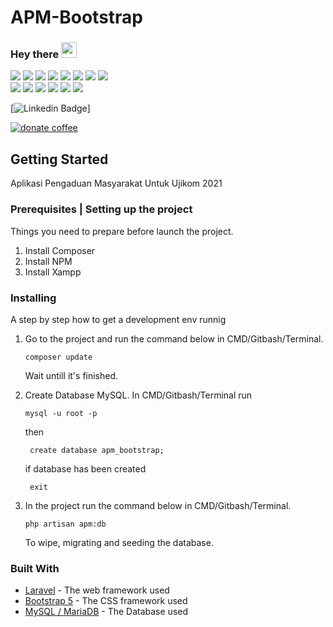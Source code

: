 # APM-Bootstrap
### Hey there <img src="https://media.giphy.com/media/hvRJCLFzcasrR4ia7z/giphy.gif" width="25px">
<p>
    <img src="https://img.shields.io/badge/-Visual%20Studio%20Code-23A9F2?style=flat-square&logo=Visual%20Studio%20Code&logoColor=white"/>
    <img src="https://img.shields.io/badge/-Github-181717?style=flat-square&logo=GitHub&logoColor=white"/>
    <img src="https://img.shields.io/badge/-Git-F44D27?style=flat-square&logo=Git&logoColor=white"/>
    <img src="https://img.shields.io/badge/-NPM-CB3837?style=flat-square&logo=NPM&logoColor=white"/>
    <img src="https://img.shields.io/badge/-Apache-D22128?style=flat-square&logo=Apache&logoColor=white"/>
    <img src="https://img.shields.io/badge/-Trello-0079BF?style=flat-square&logo=Trello&logoColor=white"/>
    <img src="https://img.shields.io/badge/-MySQL-F29111?style=flat-square&logo=MySQL&logoColor=white"/>
    <img src="https://img.shields.io/badge/-Notion-000000?style=flat-square&logo=Notion&logoColor=white"/><br/>
    <img src="https://img.shields.io/badge/-Laravel-F55247?style=flat-square&logo=Laravel&logoColor=white"/>
    <img src="https://img.shields.io/badge/-WebPack-1C78C0?style=flat-square&logo=WebPack&logoColor=white"/>
    <img src="https://img.shields.io/badge/-ESLint-4B32C3?style=flat-square&logo=ESLint&logoColor=white"/>
    <img src="https://img.shields.io/badge/-HTML5-E34F26?style=flat-square&logo=HTML5&logoColor=white"/>
    <img src="https://img.shields.io/badge/-CSS3-1572B6?style=flat-square&logo=CSS3&logoColor=white"/>
    <img src="https://img.shields.io/badge/-Google%20Cloud-4285F4?style=flat-square&logo=Google%20Cloud&logoColor=white"/>
</p>

[![Linkedin Badge](https://img.shields.io/badge/-Anurag%20Singh-blue?style=social&logo=Linkedin&logoColor=blue&link=https://www.linkedin.com/in/daffa-nabil-hartono-800271178/)]

<a href="https://trakteer.id/daffanh_eui77">
  <img alt="donate coffee" src="https://i.ibb.co/R02Pnc3/trakteer-button.png" />    
</a>

## Getting Started
<p>Aplikasi Pengaduan Masyarakat Untuk Ujikom 2021</p>

### Prerequisites | Setting up the project

Things you need to prepare before launch the project.
1. Install Composer
2. Install NPM
3. Install Xampp

### Installing

A step by step how to get a development env runnig

1. Go to the project and run the command below in CMD/Gitbash/Terminal.
    ```
    composer update
    ```
   Wait untill it's finished.
   
2. Create Database MySQL.
   In CMD/Gitbash/Terminal run
    ```
    mysql -u root -p
    ```
   then
    ```
     create database apm_bootstrap;
    ```
   if database has been created
    ```
     exit
    ```

3. In the project run the command below in CMD/Gitbash/Terminal.
    ```
    php artisan apm:db
    ```
    To wipe, migrating and seeding the database.


### Built With
* [Laravel](http://www.dropwizard.io/1.0.2/docs/) - The web framework used
* [Bootstrap 5]() - The CSS framework used
* [MySQL / MariaDB]() - The Database used
